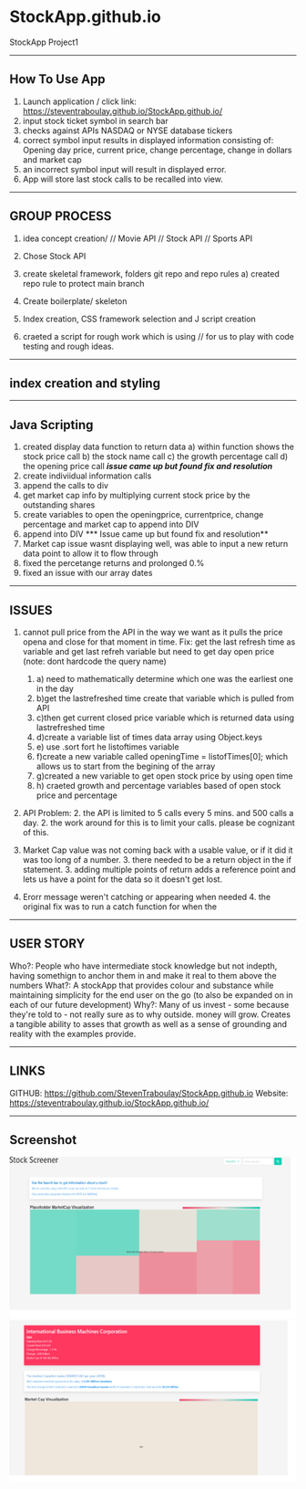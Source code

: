 # StockApp.github.io
StockApp Project1

-------------
How To Use App
-------------
1) Launch application /  click link: https://steventraboulay.github.io/StockApp.github.io/
2) input stock ticket symbol in search bar
3) checks against APIs NASDAQ or NYSE database tickers
4) correct symbol input results in displayed information consisting of: Opening day price, current price, change percentage, change in dollars and market cap
5) an incorrect symbol input will result in displayed error.
6) App will store last stock calls to be recalled into view. 

------------
GROUP PROCESS
-------------
1) idea concept creation/
    // Movie API
    // Stock API
    // Sports API

2) Chose Stock API

3) create skeletal framework, folders git repo and repo rules
    a) created repo rule to protect main branch
4) Create boilerplate/ skeleton
5) Index creation, CSS framework selection and J script creation
6) craeted a script for rough work which is using // for us to play with code testing and rough ideas. 


------------------------
index creation and styling
-------------------------


-------------
Java Scripting
-------------
1) created display data function to return data
    a) within function shows the stock price call
    b) the stock name call
    c) the growth percentage call
    d) the opening price call
    ***issue came up but found fix and resolution***
2) create indiviidual information calls
3) append the calls to div
4) get market cap info  by multiplying current stock price by the outstanding shares
5) create variables to open the openingprice, currentprice, change percentage and market cap to append into DIV
6) append into DIV
*** Issue came up but found fix and resolution**
7) Market cap issue wasnt displaying well, was able to input a new return data point to allow it to flow through
8) fixed the percetange returns and prolonged 0.%
9) fixed an issue with our array dates 





-------------
ISSUES
-------------

1) cannot pull price from the API in the way we want as it pulls the price opena and close for that moment in time.
Fix: get the last refresh time as variable and get last refreh variable but need to get day open price
(note: dont hardcode the query name)
    1. a) need to mathematically determine which one was the earliest one in the day
    1. b)get the lastrefreshed time create that variable which is pulled from API
    1. c)then get current closed price variable which is returned data using lastrefreshed time
    1. d)create a variable list of times data array using Object.keys
    1. e) use .sort fort he listoftimes variable
    1. f)create a new variable called openingTime = listofTimes[0]; which allows us to start from the begining of the array 
    1. g)created a new variable to get open stock price by using open time
    1. h) craeted growth and percentage variables based of open stock price and percentage
2) API Problem:
    2.  the API is limited to 5 calls every 5 mins. and 500 calls a day.
    2.  the work around for this is to limit your calls. please be cognizant of this. 

3) Market Cap value was not coming back with a usable value, or if it did it was too long of a number.
    3.  there needed to be a return object in the if statement. 
    3.  adding multiple points of return adds a reference point and lets us have a point for the data so it doesn't get lost. 

4)  Erorr message weren't catching or appearing when needed
    4. the original fix was to run a catch function for when the 

-------
USER STORY
-------
Who?: People who have intermediate stock knowledge but not indepth, having somethign to anchor them in and make it real to them above the numbers
What?: A stockApp that provides colour and substance while maintaining simplicity for the end user on the go (to also be expanded on in each of our future development)
Why?: Many of us invest - some because they're told to - not really sure as to why outside. money will grow.  Creates a tangible ability to asses that growth as well as a sense of grounding and reality with the examples provide.


----------
LINKS
----------
GITHUB: https://github.com/StevenTraboulay/StockApp.github.io
Website: https://steventraboulay.github.io/StockApp.github.io/

-------------
Screenshot
-------------

![Alt text](/assets/img/presearch.png "Screenshot 1")
![Alt text](/assets/img/stocksearch.png "Screenshot 2")